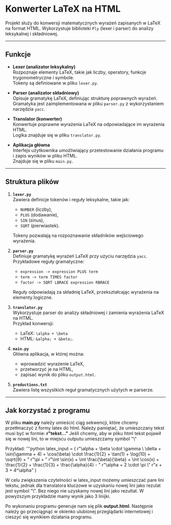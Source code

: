 # Konwerter LaTeX na HTML

Projekt służy do konwersji matematycznych wyrażeń zapisanych w LaTeX na format HTML. Wykorzystuje biblioteki `Ply` (lexer i parser) do analizy leksykalnej i składniowej.

---

## Funkcje

- **Lexer (analizator leksykalny)**  
  Rozpoznaje elementy LaTeX, takie jak liczby, operatory, funkcje trygonometryczne i symbole.  
  Tokeny są definiowane w pliku `lexer.py`.

- **Parser (analizator składniowy)**  
  Opisuje gramatykę LaTeX, definiując strukturę poprawnych wyrażeń.  
  Gramatyka jest zaimplementowana w pliku `parser.py` z wykorzystaniem narzędzia `yacc`.

- **Translator (konwerter)**  
  Konwertuje poprawne wyrażenia LaTeX na odpowiadające im wyrażenia HTML.  
  Logika znajduje się w pliku `translator.py`.

- **Aplikacja główna**  
  Interfejs użytkownika umożliwiający przetestowanie działania programu i zapis wyników w pliku HTML.  
  Znajduje się w pliku `main.py`.

---

## Struktura plików

1. **`lexer.py`**  
   Zawiera definicje tokenów i reguły leksykalne, takie jak:
   - `NUMBER` (liczby),
   - `PLUS` (dodawanie),
   - `SIN` (sinus),
   - `SQRT` (pierwiastek).  

   Tokeny pozwalają na rozpoznawanie składników wejściowego wyrażenia.

2. **`parser.py`**  
   Definiuje gramatykę wyrażeń LaTeX przy użyciu narzędzia `yacc`.  
   Przykładowe reguły gramatyczne:
   - `expression -> expression PLUS term`  
   - `term -> term TIMES factor`  
   - `factor -> SQRT LBRACE expression RBRACE`  
   
   Reguły odpowiadają za składnię LaTeX, przekształcając wyrażenia na elementy logiczne.

3. **`translator.py`**  
   Wykorzystuje parser do analizy składniowej i zamienia wyrażenia LaTeX na HTML.  
   Przykład konwersji:  
   - LaTeX: `\alpha + \beta`  
   - HTML: `&alpha; + &beta;`.

4. **`main.py`**  
   Główna aplikacja, w której można:
   - wprowadzić wyrażenie LaTeX,  
   - przetworzyć je na HTML,  
   - zapisać wynik do pliku `output.html`.

5. **`productions.txt`**  
   Zawiera listę wszystkich reguł gramatycznych użytych w parserze.

---

## Jak korzystać z programu
   W pliku **main.py** należy umieścić ciąg sekwencji, które chcemy przetłmaczyć z formy latex do html.
   Należy pamiętać, że umieszczany tekst musi być w formie: **r"tekst..."**
   Jeśli chcemy, aby w pliku html tekst pojawił się w nowej lini, to w miejscu outputu umieszczamy symbol "\\"

   Przykład: 
   '''python
       latex_input = (
        r"\alpha + \beta \cdot \gamma  \\ \delta + \sin(\gamma + 4) + \cos(\beta) \cdot \frac{1}{2} + \tan(1) + \log(10) + \sqrt{9} + "
        r"\pi + "
        r"\int \sin(x) + \int \frac{\beta}{\beta} + \int \cos(x) + \frac{1}{2} + \frac{1}{3} + \frac{\alpha}{4} - "
        r"\alpha + 2 \cdot \pi \\"
        r"x + 3 + 4^\alpha"
    ) 

   W celu zwiększenia czytelności w latex_input możemy umieszczać pare lini tekstu, jednak dla translatora kluczowe w uzyskaniu nowej lini jako rezulat jest symbol "\\". Bez niego nie uzyskamy nowej lini jako rezultat.
   W powyższym przykładzie mamy wynik jako 3 linijki.

   Po wykonaniu programu generuje nam się plik **output.html**. Następnie należy go przeciągnąć w okienko ulubionej przeglądarki internetowej i cieszyć się wynikiem działania programu.  
